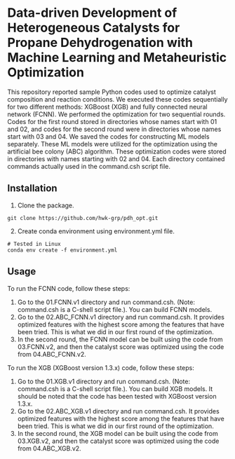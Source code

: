 # Data-driven Development of Heterogeneous Catalysts for Propane Dehydrogenation with Machine Learning and Metaheuristic Optimization

This repository reported sample Python codes used to optimize catalyst composition and reaction conditions. We executed these codes sequentially for two different methods: XGBoost (XGB) and fully connected neural network (FCNN). We performed the optimization for two sequential rounds. Codes for the first round stored in directories whose names start with 01 and 02, and codes for the second round were in directories whose names start with 03 and 04. We saved the codes for constructing ML models separately. These ML models were utilized for the optimization using the artificial bee colony (ABC) algorithm. These optimization codes were stored in directories with names starting with 02 and 04. Each directory contained commands actually used in the command.csh script file.

Installation
---------

1. Clone the package.
```
git clone https://github.com/hwk-grp/pdh_opt.git
```
2. Create conda environment using environment.yml file. 
```
# Tested in Linux 
conda env create -f environment.yml
```

Usage
---------

To run the FCNN code, follow these steps:
1. Go to the 01.FCNN.v1 directory and run command.csh. (Note: command.csh is a C-shell script file.). You can build FCNN models.
2. Go to the 02.ABC_FCNN.v1 directory and run command.csh. It provides optimized features with the highest score among the features that have been tried. This is what we did in our first round of the optimization.
3. In the second round, the FCNN model can be built using the code from 03.FCNN.v2, and then the catalyst score was optimized using the code from 04.ABC_FCNN.v2.

To run the XGB (XGBoost version 1.3.x) code, follow these steps:
1. Go to the 01.XGB.v1 directory and run command.csh. (Note: command.csh is a C-shell script file.). You can build XGB models. It should be noted that the code has been tested with XGBoost version 1.3.x. 
2. Go to the 02.ABC_XGB.v1 directory and run command.csh. It provides optimized features with the highest score among the features that have been tried. This is what we did in our first round of the optimization.
3. In the second round, the XGB model can be built using the code from 03.XGB.v2, and then the catalyst score was optimized using the code from 04.ABC_XGB.v2.

